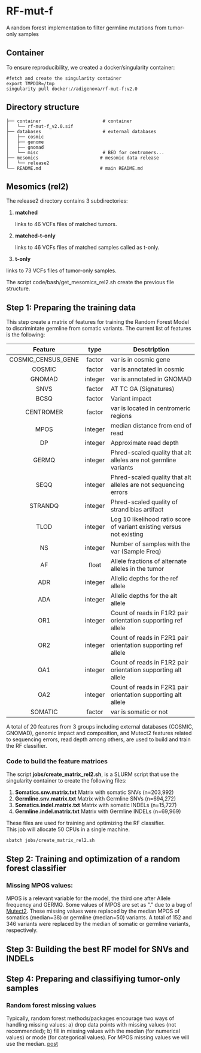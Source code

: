 # RF-mut-f
A random forest implementation to filter germline mutations from tumor-only samples

## Container
To ensure reproducibility, we created a docker/singularity container:

```
#fetch and create the singularity container
export TMPDIR=/tmp
singularity pull docker://adigenova/rf-mut-f:v2.0
```


## Directory structure

```
├── container						# container 
│   └── rf-mut-f_v2.0.sif	
├── databases						# external databases
│   ├── cosmic					
│   ├── genome
│   ├── gnomad
│   └── misc						# BED for centromers...
├── mesomics					   # mesomic data release
│   └── release2
└── README.md					   # main README.md	
```


## Mesomics (rel2)

The release2 directory contains 3 subdirectories:


1. **matched**
 
	links to 46 VCFs files of matched tumors.
	
2. **matched-t-only**
 
   links to 46 VCFs files of matched samples called as t-only.
   	  
3. **t-only**
  
 links to 73 VCFs files of tumor-only samples.
 
 	
The script code/bash/get_mesomics_rel2.sh create the previous file structure.

## Step 1: Preparing the training data
This step create a matrix of features for training the Random Forest Model to discrimintate germline from somatic variants. The current list of features is the following:


| Feature           | type   | Desctription                                                            |
|:--------------------:|:----------:|-------------------------------------------------------------------------|
| COSMIC\_CENSUS\_GENE | factor   | var is in cosmic gene                                                   |
| COSMIC             | factor   | var is annotated in cosmic                                              |
| GNOMAD             | integer  | var is annotated in GNOMAD                                              |
| SNVS               | factor   | AT TC GA (Signatures)                                                   |
| BCSQ               | factor   | Variant impact                                                          |
| CENTROMER          | factor   | var is located in centromeric regions                                   |
| MPOS               | integer  | median distance from end of read                                        |
| DP                 | integer  | Approximate read depth                                                  |
| GERMQ              | integer  | Phred-scaled quality that alt alleles are not germline   variants       |
| SEQQ               | integer  | Phred-scaled quality that alt alleles are not sequencing   errors       |
| STRANDQ            | integer  | Phred-scaled quality of strand bias artifact                            |
| TLOD               | integer  | Log 10 likelihood ratio score of variant existing versus not   existing |
| NS                 | integer  | Number of samples with the var (Sample Freq)                            |
| AF                 | float    | Allele fractions of alternate alleles in the tumor                      |
| ADR                | integer  | Allelic depths for the ref allele                                       |
| ADA                | integer  | Allelic depths for the alt allele                                       |
| OR1                | integer  | Count of reads in F1R2 pair orientation supporting  ref allele          |
| OR2                | integer  | Count of reads in F2R1 pair orientation supporting ref allele           |
| OA1                | integer  | Count of reads in F1R2 pair orientation supporting alt allele           |
| OA2                | integer  | Count of reads in F2R1 pair orientation supporting alt allele           |
| SOMATIC            | factor   | var is somatic or not                                                   |


A total of 20 features from 3 groups including external databases (COSMIC, GNOMAD), genomic impact and composition, and Mutect2 features related to sequencing errors, read depth among others, are used to build and train the RF classifier.



### Code to build the feature matrices

The script **jobs/create\_matrix\_rel2.sh**, is a SLURM script that use the singularity container to create the following files: 

1. **Somatics.snv.matrix.txt**
    Matrix with somatic SNVs  (n=203,992)
2. **Germline.snv.matrix.txt**
    Matrix with Germline SNVs (n=694,272)
3. **Somatics.indel.matrix.txt**
    Matrix with somatic INDELs (n=15,727)
4. **Germline.indel.matrix.txt** 
 	Matrix with Germline INDELs (n=69,969)
 	
These files are used for training and optimizing the RF classifier. 	
This job will allocate 50 CPUs in a single machine. 

```
sbatch jobs/create_matrix_rel2.sh
```

## Step 2: Training and optimization of a random forest classifier





### Missing MPOS values:
MPOS is a relevant variable for the model, the third one after Allele frequency and GERMQ. Some values of MPOS are set as  "." due to a bug of [Mutect2](https://github.com/broadinstitute/gatk/issues/6342). These missing values were replaced by the median MPOS of somatics (median=38) or germline (median=50) variants. A total of 152 and 346 variants were replaced by the median of somatic or germline variants, respectively.


## Step 3: Building the best RF model for SNVs and INDELs


## Step 4: Preparing and classifiying tumor-only samples



### Random forest missing values

Typically, random forest methods/packages encourage two ways of handling missing values: a) drop data points with missing values (not recommended); b) fill in missing values with the median (for numerical values) or mode (for categorical values). For MPOS missing values we will use the median. [post](https://medium.com/airbnb-engineering/overcoming-missing-values-in-a-random-forest-classifier-7b1fc1fc03ba#:~:text=Typically%2C%20random%20forest%20methods%2Fpackages,mode%20(for%20categorical%20values))
 